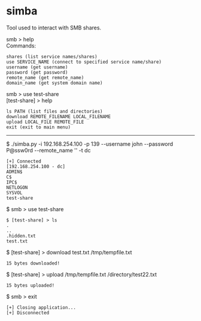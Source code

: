 # simba

Tool used to interact with SMB shares.

smb > help  
    Commands:  

    shares (list service names/shares)  
    use SERVICE_NAME (connect to specified service name/share)  
    username (get username)  
    password (get password)  
    remote_name (get remote_name)  
    domain_name (get system domain name)  

smb > use test-share  
[test-share] > help  

    ls PATH (list files and directories)  
    download REMOTE_FILENAME LOCAL_FILENAME    
    upload LOCAL_FILE REMOTE_FILE  
    exit (exit to main menu)

---

$ ./simba.py -i 192.168.254.100 -p 139 --username john --password P@ssw0rd --remote_name '' -t dc

    [+] Connected  
    [192.168.254.100 - dc]  
    ADMIN$  
    C$  
    IPC$  
    NETLOGON  
    SYSVOL  
    test-share

$ smb > use test-share  

    $ [test-share] > ls  
    .  
    ..  
    .hidden.txt  
    test.txt

$ [test-share] > download test.txt /tmp/tempfile.txt

    15 bytes downloaded!

$ [test-share] > upload /tmp/tempfile.txt /directory/test22.txt

    15 bytes uploaded!  

$ smb > exit

    [+] Closing application...  
    [+] Disconnected  
